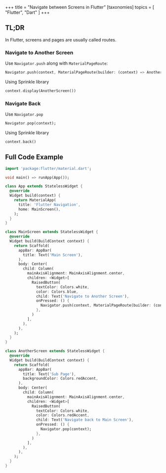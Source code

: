 +++
title = "Navigate between Screens in Flutter"
[taxonomies]
topics = [ "Flutter", "Dart" ]
+++

## TL;DR

In Flutter, screens and pages are usually called routes.

### Navigate to Another Screen

Use `Navigator.push` along with `MaterialPageRoute`:

```dart
Navigator.push(context, MaterialPageRoute(builder: (context) => AnotherScreen()));
```

Using Sprinkle library

```dart
context.display(AnotherScreen())
```


### Navigate Back

Use `Navigator.pop`

```dart
Navigator.pop(context);
```

Using Sprinkle library

```dart
context.back()
```

## Full Code Example

```dart
import 'package:flutter/material.dart';

void main() => runApp(App());

class App extends StatelessWidget {
  @override
  Widget build(context) {
    return MaterialApp(
      title: 'Flutter Navigation',
      home: MainScreen(),
    );
  }
}
```

```dart
class MainScreen extends StatelessWidget {
  @override
  Widget build(BuildContext context) {
    return Scaffold(
      appBar: AppBar(
        title: Text('Main Screen'),
      ),
      body: Center(
        child: Column(
          mainAxisAlignment: MainAxisAlignment.center,
          children: <Widget>[
            RaisedButton(
              textColor: Colors.white,
              color: Colors.blue,
              child: Text('Navigate to Another Screen'),
              onPressed: () {
                Navigator.push(context, MaterialPageRoute(builder: (context) => AnotherScreen()));
              },
            )
          ],
        ),
      ),
    );
  }
}
```

```dart
class AnotherScreen extends StatelessWidget {
  @override
  Widget build(BuildContext context) {
    return Scaffold(
      appBar: AppBar(
        title: Text('Sub Page'),
        backgroundColor: Colors.redAccent,
      ),
      body: Center(
        child: Column(
          mainAxisAlignment: MainAxisAlignment.center,
          children: <Widget>[
            RaisedButton(
              textColor: Colors.white,
              color: Colors.redAccent,
              child: Text('Navigate back to Main Screen'),
              onPressed: () {
                Navigator.pop(context);
              },
            )
          ],
        ),
      ),
    );
  }
}
```